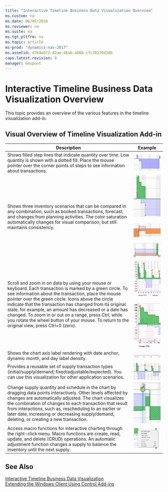 ```yaml
---
title: "Interactive Timeline Business Data Visualization Overview"
ms.custom: na
ms.date: 06/05/2016
ms.reviewer: na
ms.suite: na
ms.tgt_pltfrm: na
ms.topic: article
ms-prod: "dynamics-nav-2017"
ms.assetid: d764e6f2-42ae-46ab-a866-cfc30276d3db
caps.latest.revision: 9
manager: edupont
---
```

# Interactive Timeline Business Data Visualization Overview
This topic provides an overview of the various features in the timeline visualization add\-in.  
  
## Visual Overview of Timeline Visualization Add\-in  
  
|Description|Example|  
|-----------------|-------------|  
|Shows filled step lines that indicate quantity over time. Low quantity is shown with a dotted fill. Place the mouse pointer over the corner points of steps to see information about transactions.|![Dotted fill](media/TimeLine_Viz_Dotted.png "TimeLine\_Viz\_Dotted")|  
|Shows three inventory scenarios that can be compared in any combination, such as booked transactions, forecast, and changes from planning activities. The color saturation automatically changes for visual comparison, but still maintains consistency.|![Booked transactions](media/TimeLine_Viz_BookedTrans.png "TimeLine\_Viz\_BookedTrans")<br /><br /> ![Forecast](media/TimeLine_Viz_Forecast.png "TimeLine\_Viz\_Forecast")<br /><br /> ![Planning](media/TimeLine_Viz_Planning.png "TimeLine\_Viz\_Planning")|  
|Scroll and zoom in on data by using your mouse or keyboard. Each transaction is marked by a green circle. To see information about the transaction, place the mouse pointer over the green circle. Icons above the circle indicate that the transaction has changed from its original state, for example, an amount has decreased or a date has changed. To zoom in or out on a range, press Ctrl, while you rotate the wheel button of your mouse. To return to the original view, press Ctrl\+0 \(zero\).|![Green circle](media/TimeLine_Viz_GreenCircle.png "TimeLine\_Viz\_GreenCircle")<br /><br /> ![Green circle with zoom](media/TimeLine_Viz_GreenCircleZoom.png "TimeLine\_Viz\_GreenCircleZoom")|  
|Shows the chart axis label rendering with date anchor, dynamic month, and day label density.|![Chart axis](media/TimeLine_Viz_ChartAxis.png "TimeLine\_Viz\_ChartAxis")|  
|Provides a reusable set of supply transaction types \(initial\/supply\/demand; fixed\/adjustable\/expected\). You can use this visualization for other application scenarios.|![Transaction types](media/TimeLine_Viz_TransactionType.png "TimeLine\_Viz\_TransactionType")|  
|Change supply quantity and schedule in the chart by dragging data points interactively. Other levels affected by changes are automatically adjusted. The chart visualizes the combination of changes to each transaction that result from interactions, such as, rescheduling to an earlier or later date, increasing or decreasing supply\/demand, deleting, or creating a new transaction.|![Dragging data points](media/TimeLine_Viz_DraggingDataPoints.png "TimeLine\_Viz\_DraggingDataPoints")|  
|Access macro functions for interactive charting through the right\-click menu. Macro functions are create, read, update, and delete \(CRUD\) operations. An automatic adjustment function changes a supply to balance the inventory until the next supply.|![Shortcut menu options](media/TimeLine_Viz_RightClick.png "TimeLine\_Viz\_RightClick")|  
  
## See Also  
 [Interactive Timeline Business Data Visualization](Interactive-Timeline-Business-Data-Visualization.md)   
 [Extending the Windows Client Using Control Add\-ins](Extending-the-Windows-Client-Using-Control-Add-ins.md)